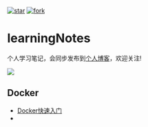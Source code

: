 [![star](https://gitee.com/wwinter117/springboot-in-action/badge/star.svg?theme=dark)](https://gitee.com/wwinter117/springboot-in-action/stargazers)
[![fork](https://gitee.com/wwinter117/springboot-in-action/badge/fork.svg?theme=dark)](https://gitee.com/wwinter117/springboot-in-action/members)

# learningNotes

个人学习笔记，会同步发布到[个人博客](http://www.wwinter.cn/ "wwinter")，欢迎关注!


<img src="https://www.springboard.com/blog/wp-content/uploads/2022/09/coding-skills.jpg" />


## Docker

- [Docker快速入门](Docker/Docker%20快速入门/README.md)
- 




